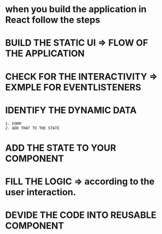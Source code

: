 # when you build the application in React follow the steps


# BUILD THE STATIC UI => FLOW OF THE APPLICATION

# CHECK FOR THE INTERACTIVITY => EXMPLE FOR EVENTLISTENERS

# IDENTIFY THE DYNAMIC DATA 
    1. FORM 
    2. ADD THAT TO THE STATE

# ADD THE STATE TO YOUR COMPONENT

# FILL THE LOGIC => according to the user interaction.



# DEVIDE THE CODE INTO REUSABLE COMPONENT